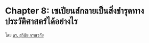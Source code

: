 Chapter 8: เซเปียนส์กลายเป็นสิ่งชำรุดทางประวัติศาสตร์ได้อย่างไร
===
โดย [ดร. สุวินัย ภรณวลัย](https://www.facebook.com/suvinaip/posts/2408962589140868)
<!--stackedit_data:
eyJoaXN0b3J5IjpbLTg0NTkwMDI0M119
-->
